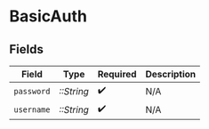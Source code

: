 # BasicAuth


## Fields

| Field              | Type               | Required           | Description        |
| ------------------ | ------------------ | ------------------ | ------------------ |
| `password`         | *::String*         | :heavy_check_mark: | N/A                |
| `username`         | *::String*         | :heavy_check_mark: | N/A                |
